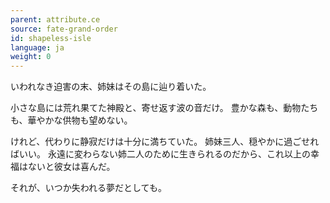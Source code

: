 ```yaml
---
parent: attribute.ce
source: fate-grand-order
id: shapeless-isle
language: ja
weight: 0
---
```


いわれなき迫害の末、姉妹はその島に辿り着いた。

小さな島には荒れ果てた神殿と、寄せ返す波の音だけ。
豊かな森も、動物たちも、華やかな供物も望めない。

けれど、代わりに静寂だけは十分に満ちていた。
姉妹三人、穏やかに過ごせればいい。
永遠に変わらない姉二人のために生きられるのだから、これ以上の幸福はないと彼女は喜んだ。

それが、いつか失われる夢だとしても。
